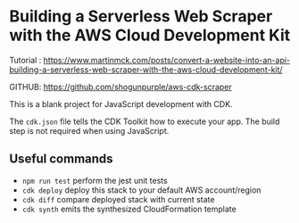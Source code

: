 # Building a Serverless Web Scraper with the AWS Cloud Development Kit

Tutorial : https://www.martinmck.com/posts/convert-a-website-into-an-api-building-a-serverless-web-scraper-with-the-aws-cloud-development-kit/
 
GITHUB: https://github.com/shogunpurple/aws-cdk-scraper

This is a blank project for JavaScript development with CDK.

The `cdk.json` file tells the CDK Toolkit how to execute your app. The build step is not required when using JavaScript.

## Useful commands

 * `npm run test`         perform the jest unit tests
 * `cdk deploy`           deploy this stack to your default AWS account/region
 * `cdk diff`             compare deployed stack with current state
 * `cdk synth`            emits the synthesized CloudFormation template
